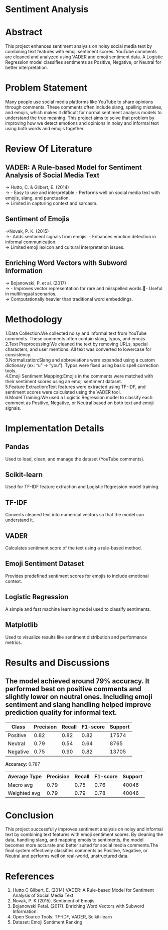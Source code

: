 # Sentiment Analysis
# Abstract
This project enhances sentiment analysis on noisy social media text by combining text features with emoji sentiment scores. YouTube comments are cleaned and analyzed using VADER and emoji sentiment data. A Logistic Regression model classifies sentiments as Positive, Negative, or Neutral for better interpretation.
# Problem Statement
Many people use social media platforms like YouTube to share opinions through comments. These comments often include slang, spelling mistakes, and emojis, which makes it difficult for normal sentiment analysis models to understand the true meaning. 
This project aims to solve that problem by improving how we detect emotions and opinions in noisy and informal text using both words and emojis together.
# Review Of Literature
## VADER: A Rule-based Model for Sentiment Analysis of Social Media Text<br>
-> Hutto, C. & Gilbert, E. (2014)<br>
-> - Easy to use and interpretable - Performs well on social media text with emojis, slang, and punctuation.<br>
-> Limited in capturing context and sarcasm.<br>
## Sentiment of Emojis<br>
->Novak, P. K. (2015)<br>
->- Adds sentiment signals from emojis. - Enhances emotion detection in informal communication.<br>
-> Limited emoji lexicon and cultural interpretation issues.<br>
## Enriching Word Vectors with Subword Information<br>
-> Bojanowski, P. et al. (2017)<br>
-> - Improves vector representation for rare and misspelled words.- Useful in multilingual scenarios.<br>
-> Computationally heavier than traditional word embeddings.<br>
# Methodology
1.Data Collection:We collected noisy and informal text from YouTube comments. These comments often contain slang, typos, and emojis. <br>
2.Text Preprocessing:We cleaned the text by removing URLs, special characters, and user mentions. All text was converted to lowercase for consistency.<br>
3.Normalization:Slang and abbreviations were expanded using a custom dictionary (ex: “u” → “you”). Typos were fixed using basic spell correction tools.<br>
4.Emoji Sentiment Mapping:Emojis in the comments were matched with their sentiment scores using an emoji sentiment dataset.<br>
5.Feature Extraction:Text features were extracted using TF-IDF, and sentiment scores were calculated using the VADER tool.<br>
6.Model Training:We used a Logistic Regression model to classify each comment as Positive, Negative, or Neutral based on both text and emoji signals.
# Implementation Details

## Pandas
Used to load, clean, and manage the dataset (YouTube comments).

## Scikit-learn
Used for TF-IDF feature extraction and Logistic Regression model training.

## TF-IDF
Converts cleaned text into numerical vectors so that the model can understand it.

## VADER
Calculates sentiment score of the text using a rule-based method.

## Emoji Sentiment Dataset
Provides predefined sentiment scores for emojis to include emotional context.

## Logistic Regression
A simple and fast machine learning model used to classify sentiments.

## Matplotlib
Used to visualize results like sentiment distribution and performance metrics.

# Results and Discussions
## The model achieved around 79% accuracy. It performed best on positive comments and slightly lower on neutral ones. Including emoji sentiment and slang handling helped improve prediction quality for informal text.

| Class     | Precision | Recall | F1-score | Support |
|-----------|-----------|--------|----------|---------|
| Positive  | 0.82      | 0.82   | 0.82     | 17574   |
| Neutral   | 0.79      | 0.54   | 0.64     | 8765    |
| Negative  | 0.75      | 0.90   | 0.82     | 13705   |

**Accuracy:** 0.787

| Average Type | Precision | Recall | F1-score | Support |
|--------------|-----------|--------|----------|---------|
| Macro avg    | 0.79      | 0.75   | 0.76     | 40046   |
| Weighted avg | 0.79      | 0.79   | 0.78     | 40046   |

# Conclusion
This project successfully improves sentiment analysis on noisy and informal text by combining text features with emoji sentiment scores. By cleaning the data, handling slang, and mapping emojis to sentiments, the model becomes more accurate and better suited for social media comments.The final system effectively classifies comments as Positive, Negative, or Neutral and performs well on real-world, unstructured data.
# References
1. Hutto C Gilbert, E. (2014) VADER: A Rule-based Model for Sentiment Analysis of Social Media Text. <br>
2. Novak, P. K  (2015). Sentiment of Emojis<br>
3. Bojanowski Petal. (2017). Enriching Word Vectors with Subword Information.<br>
4. Open Source Tools: TF-IDF, VADER, Scikit-learn<br>
5. Dataset: Emoji Sentiment Ranking 


























